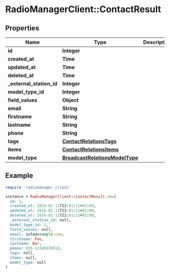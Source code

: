 # RadioManagerClient::ContactResult

## Properties

| Name | Type | Description | Notes |
| ---- | ---- | ----------- | ----- |
| **id** | **Integer** |  | [optional] |
| **created_at** | **Time** |  | [optional] |
| **updated_at** | **Time** |  | [optional] |
| **deleted_at** | **Time** |  | [optional] |
| **_external_station_id** | **Integer** |  | [optional] |
| **model_type_id** | **Integer** |  |  |
| **field_values** | **Object** |  | [optional] |
| **email** | **String** |  | [optional] |
| **firstname** | **String** |  |  |
| **lastname** | **String** |  |  |
| **phone** | **String** |  | [optional] |
| **tags** | [**ContactRelationsTags**](ContactRelationsTags.md) |  |  |
| **items** | [**ContactRelationsItems**](ContactRelationsItems.md) |  | [optional] |
| **model_type** | [**BroadcastRelationsModelType**](BroadcastRelationsModelType.md) |  | [optional] |

## Example

```ruby
require 'radiomanager_client'

instance = RadioManagerClient::ContactResult.new(
  id: 1,
  created_at: 2016-01-11T22:01:11+02:00,
  updated_at: 2016-01-11T22:01:11+02:00,
  deleted_at: 2016-01-11T22:01:11+02:00,
  _external_station_id: null,
  model_type_id: 1,
  field_values: null,
  email: info@example.com,
  firstname: Foo,
  lastname: Bar,
  phone: 035-12345678910,
  tags: null,
  items: null,
  model_type: null
)
```

